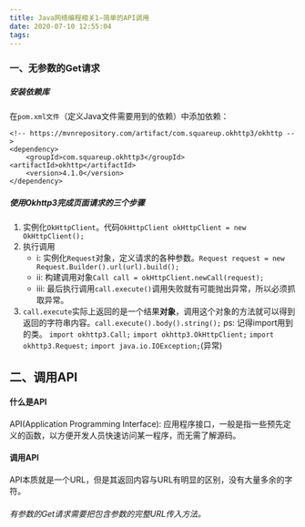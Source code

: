 ```yaml
---
title: Java网络编程相关1—简单的API调用
date: 2020-07-10 12:55:04
tags:
---
```

### 一、无参数的Get请求
##### 安装依赖库
在`pom.xml文件`（定义Java文件需要用到的依赖）中添加依赖：
```
<!-- https://mvnrepository.com/artifact/com.squareup.okhttp3/okhttp -->
<dependency> 
    <groupId>com.squareup.okhttp3</groupId> <artifactId>okhttp</artifactId> 
    <version>4.1.0</version>
</dependency>
```
##### 使用Okhttp3完成页面请求的三个步骤
1. 实例化`OkHttpClient`。代码`OkHttpClient okHttpClient = new OkHttpClient();`
2. 执行调用 
    * i: 实例化`Request`对象，定义请求的各种参数。`Request request = new Request.Builder().url(url).build();`
    * ii: 构建调用对象`Call call = okHttpClient.newCall(request);`
    * iii: 最后执行调用`call.execute()`调用失败就有可能抛出异常，所以必须抓取异常。
3. `call.execute`实际上返回的是一个结果**对象**，调用这个对象的方法就可以得到返回的字符串内容。`call.execute().body().string();`
ps: 记得import用到的类。
`import okhttp3.Call;`
`import okhttp3.OkHttpClient;`
`import okhttp3.Request;`
`import java.io.IOException;`(异常)

## 二、调用API
#### 什么是API
API(Application Programming Interface): 应用程序接口，一般是指一些预先定义的函数，以方便开发人员快速访问某一程序，而无需了解源码。
#### 调用API
API本质就是一个URL，但是其返回内容与URL有明显的区别，没有大量多余的字符。

###### 有参数的Get请求需要把包含参数的完整URL传入方法。
